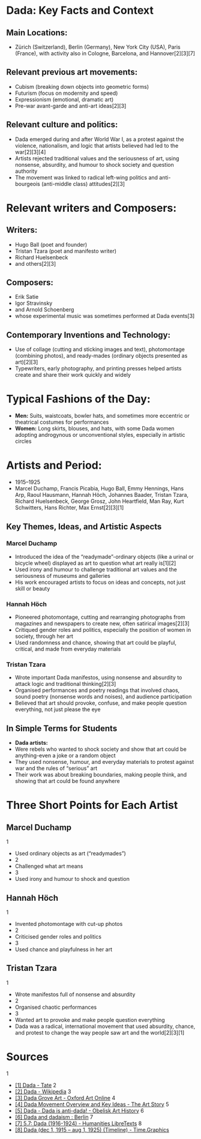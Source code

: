 # Dada: Key Facts and Context
## Main Locations: 
- Zürich (Switzerland), Berlin (Germany), New York City (USA), Paris (France), with activity also in Cologne, Barcelona, and Hannover[2][3][7]
## Relevant previous art movements: 
- Cubism (breaking down objects into geometric forms)
- Futurism (focus on modernity and speed)
- Expressionism (emotional, dramatic art)
- Pre-war avant-garde and anti-art ideas[2][3]
## Relevant culture and politics: 
- Dada emerged during and after World War I, as a protest against the violence, nationalism, and logic that artists believed had led to the war[2][3][4]
- Artists rejected traditional values and the seriousness of art, using nonsense, absurdity, and humour to shock society and question authority
- The movement was linked to radical left-wing politics and anti-bourgeois (anti-middle class) attitudes[2][3]
# Relevant writers and Composers:
## Writers:
- Hugo Ball (poet and founder)
- Tristan Tzara (poet and manifesto writer)
- Richard Huelsenbeck
- and others[2][3]
## Composers:
- Erik Satie
- Igor Stravinsky
- and Arnold Schoenberg
- whose experimental music was sometimes performed at Dada events[3]
## Contemporary Inventions and Technology: 
- Use of collage (cutting and sticking images and text), photomontage (combining photos), and ready-mades (ordinary objects presented as art)[2][3]
- Typewriters, early photography, and printing presses helped artists create and share their work quickly and widely
# Typical Fashions of the Day: 
- **Men:** Suits, waistcoats, bowler hats, and sometimes more eccentric or theatrical costumes for performances
- **Women:**  Long skirts, blouses, and hats, with some Dada women adopting androgynous or unconventional styles, especially in artistic circles
# Artists and Period:  
- 1915–1925  
- Marcel Duchamp, Francis Picabia, Hugo Ball, Emmy Hennings, Hans Arp, Raoul Hausmann, Hannah Höch, Johannes Baader, Tristan Tzara, Richard Huelsenbeck, George Grosz, John Heartfield, Man Ray, Kurt Schwitters, Hans Richter, Max Ernst[2][3][1]
## Key Themes, Ideas, and Artistic Aspects
### Marcel Duchamp
- Introduced the idea of the “readymade”-ordinary objects (like a urinal or bicycle wheel) displayed as art to question what art really is[1][2]
- Used irony and humour to challenge traditional art values and the seriousness of museums and galleries
- His work encouraged artists to focus on ideas and concepts, not just skill or beauty
### Hannah Höch
- Pioneered photomontage, cutting and rearranging photographs from magazines and newspapers to create new, often satirical images[2][3]
- Critiqued gender roles and politics, especially the position of women in society, through her art
- Used randomness and chance, showing that art could be playful, critical, and made from everyday materials
### Tristan Tzara
- Wrote important Dada manifestos, using nonsense and absurdity to attack logic and traditional thinking[2][3]
- Organised performances and poetry readings that involved chaos, sound poetry (nonsense words and noises), and audience participation
- Believed that art should provoke, confuse, and make people question everything, not just please the eye
## In Simple Terms for Students
- **Dada artists:**
- Were rebels who wanted to shock society and show that art could be anything-even a joke or a random object
- They used nonsense, humour, and everyday materials to protest against war and the rules of “serious” art
- Their work was about breaking boundaries, making people think, and showing that art could be found anywhere
# Three Short Points for Each Artist 
## Marcel Duchamp
1
- Used ordinary objects as art (“readymades”)
- 2
- Challenged what art means
- 3
- Used irony and humour to shock and question
## Hannah Höch
1
- Invented photomontage with cut-up photos
- 2
- Criticised gender roles and politics
- 3
- Used chance and playfulness in her art
## Tristan Tzara
1
- Wrote manifestos full of nonsense and absurdity
- 2
- Organised chaotic performances
- 3
- Wanted art to provoke and make people question everything
- Dada was a radical, international movement that used absurdity, chance, and protest to change the way people saw art and the world[2][3][1]
# Sources
1
- [[1] Dada - Tate](https://www.tate.org.uk/art/art-terms/d/dada)
2
- [[2] Dada - Wikipedia](https://en.wikipedia.org/wiki/Dada)
3
- [[3] Dada  Grove Art - Oxford Art Online](https://www.oxfordartonline.com/groveart/display/10.1093/gao/9781884446054.001.0001/oao-9781884446054-e-7000021094)
4
- [[4] Dada Movement Overview and Key Ideas - The Art Story](https://www.theartstory.org/movement/dada/)
5
- [[5] Dada - Dada is anti-dada! - Obelisk Art History](https://www.arthistoryproject.com/timeline/modernism/dada/)
6
- [[6] Dada and dadaism : Berlin](https://www.dadart.com/dadaism/dada/022-dada-berlin.html)
7
- [[7] 5.7: Dada (1916-1924) - Humanities LibreTexts](https://human.libretexts.org/Bookshelves/Art/A_World_Perspective_of_Art_History:_1400CE_to_the_21st_Century_(Gustlin_and_Gustlin)/05:_A_World_in_Turmoil_(1900-1940)/5.07:_Dada_(1916-1924))
8
- [[8] Dada (dec 1, 1915 – aug 1, 1925) (Timeline) - Time.Graphics](https://time.graphics/period/2646638)

